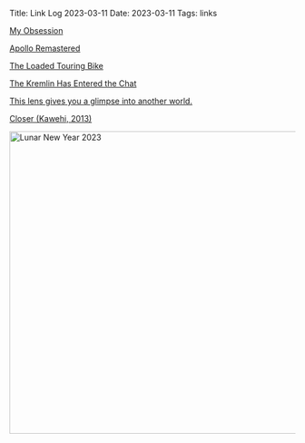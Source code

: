 Title: Link Log 2023-03-11
Date: 2023-03-11
Tags: links

[My Obsession](https://www.wired.com/1999/01/ebay/)

[Apollo Remastered](https://www.apolloremastered.com/)

[The Loaded Touring Bike](https://www.pbase.com/canyonlands/fullyloaded)

[The Kremlin Has Entered the Chat](https://www.wired.com/story/the-kremlin-has-entered-the-chat/)

[This lens gives you a glimpse into another world.](https://www.youtube.com/watch?v=6zfjIB8sswU)

[Closer (Kawehi, 2013)](https://www.youtube.com/watch?v=ItosTQ4PVlI)

<a href="https://www.flickr.com/photos/pigmonkey/52741690549/in/dateposted/" title="Lunar New Year 2023"><img src="https://live.staticflickr.com/65535/52741690549_68702eb3ee_c.jpg" width="800" height="533" alt="Lunar New Year 2023"/></a>

